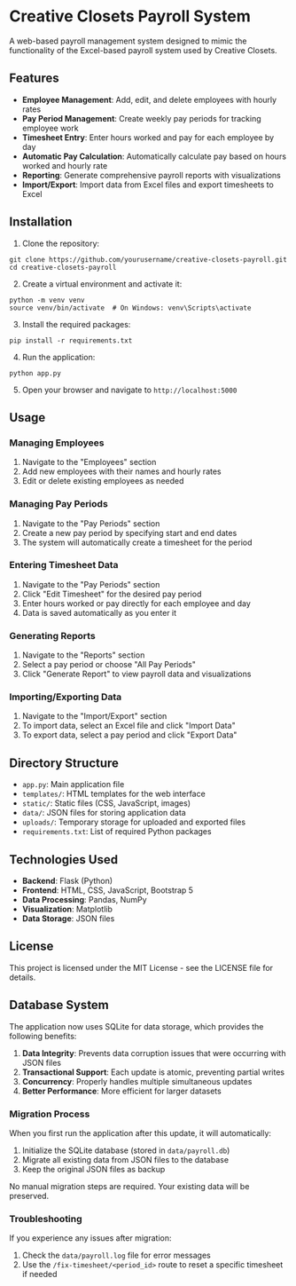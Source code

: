 # Creative Closets Payroll System

A web-based payroll management system designed to mimic the functionality of the Excel-based payroll system used by Creative Closets.

## Features

- **Employee Management**: Add, edit, and delete employees with hourly rates
- **Pay Period Management**: Create weekly pay periods for tracking employee work
- **Timesheet Entry**: Enter hours worked and pay for each employee by day
- **Automatic Pay Calculation**: Automatically calculate pay based on hours worked and hourly rate
- **Reporting**: Generate comprehensive payroll reports with visualizations
- **Import/Export**: Import data from Excel files and export timesheets to Excel

## Installation

1. Clone the repository:
```
git clone https://github.com/yourusername/creative-closets-payroll.git
cd creative-closets-payroll
```

2. Create a virtual environment and activate it:
```
python -m venv venv
source venv/bin/activate  # On Windows: venv\Scripts\activate
```

3. Install the required packages:
```
pip install -r requirements.txt
```

4. Run the application:
```
python app.py
```

5. Open your browser and navigate to `http://localhost:5000`

## Usage

### Managing Employees

1. Navigate to the "Employees" section
2. Add new employees with their names and hourly rates
3. Edit or delete existing employees as needed

### Managing Pay Periods

1. Navigate to the "Pay Periods" section
2. Create a new pay period by specifying start and end dates
3. The system will automatically create a timesheet for the period

### Entering Timesheet Data

1. Navigate to the "Pay Periods" section
2. Click "Edit Timesheet" for the desired pay period
3. Enter hours worked or pay directly for each employee and day
4. Data is saved automatically as you enter it

### Generating Reports

1. Navigate to the "Reports" section
2. Select a pay period or choose "All Pay Periods"
3. Click "Generate Report" to view payroll data and visualizations

### Importing/Exporting Data

1. Navigate to the "Import/Export" section
2. To import data, select an Excel file and click "Import Data"
3. To export data, select a pay period and click "Export Data"

## Directory Structure

- `app.py`: Main application file
- `templates/`: HTML templates for the web interface
- `static/`: Static files (CSS, JavaScript, images)
- `data/`: JSON files for storing application data
- `uploads/`: Temporary storage for uploaded and exported files
- `requirements.txt`: List of required Python packages

## Technologies Used

- **Backend**: Flask (Python)
- **Frontend**: HTML, CSS, JavaScript, Bootstrap 5
- **Data Processing**: Pandas, NumPy
- **Visualization**: Matplotlib
- **Data Storage**: JSON files

## License

This project is licensed under the MIT License - see the LICENSE file for details.

## Database System

The application now uses SQLite for data storage, which provides the following benefits:

1. **Data Integrity**: Prevents data corruption issues that were occurring with JSON files
2. **Transactional Support**: Each update is atomic, preventing partial writes
3. **Concurrency**: Properly handles multiple simultaneous updates
4. **Better Performance**: More efficient for larger datasets

### Migration Process

When you first run the application after this update, it will automatically:

1. Initialize the SQLite database (stored in `data/payroll.db`)
2. Migrate all existing data from JSON files to the database
3. Keep the original JSON files as backup

No manual migration steps are required. Your existing data will be preserved.

### Troubleshooting

If you experience any issues after migration:

1. Check the `data/payroll.log` file for error messages
2. Use the `/fix-timesheet/<period_id>` route to reset a specific timesheet if needed 
